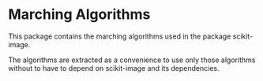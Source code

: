 # Marching Algorithms

This package contains the marching algorithms used in the package scikit-image.

The algorithms are extracted as a convenience to use only those algorithms without
to have to depend on scikit-image and its dependencies.
